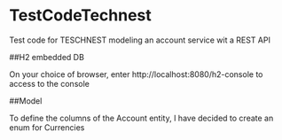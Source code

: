 # TestCodeTechnest

Test code for TESCHNEST modeling an account service wit a REST API

##H2 embedded DB

On your choice of browser, enter http://localhost:8080/h2-console to access to the console

##Model

To define the columns of the Account entity, I have decided to create an enum for Currencies